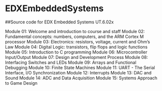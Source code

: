 EDXEmbeddedSystems
==================

##Source code for EDX Embedded Systems UT.6.02x

Module 01: Welcome and introduction to course and staff
Module 02: Fundamental concepts: numbers, computers, and the ARM Cortex M processor
Module 03: Electronics: resistors, voltage, current and Ohm’s Law
Module 04: Digital Logic: transistors, flip flops and logic functions
Module 05: Introduction to C programming
Module 06: Microcontroller Input/Output
Module 07: Design and Development Process
Module 08: Interfacing Switches and LEDs
Module 09: Arrays and Functional Debugging
Module 10: Finite State Machines
Module 11: UART - The Serial Interface, I/O Synchronization
Module 12: Interrupts
Module 13: DAC and Sound
Module 14: ADC and Data Acquisition
Module 15: Systems Approach to Game Design
